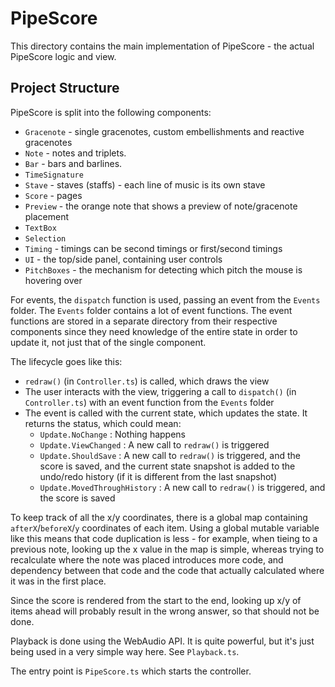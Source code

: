 # PipeScore

This directory contains the main implementation of PipeScore - the actual PipeScore logic and view.

## Project Structure

PipeScore is split into the following components:

- `Gracenote` - single gracenotes, custom embellishments and reactive gracenotes
- `Note` - notes and triplets.
- `Bar` - bars and barlines.
- `TimeSignature`
- `Stave` - staves (staffs) - each line of music is its own stave
- `Score` - pages
- `Preview` - the orange note that shows a preview of note/gracenote placement
- `TextBox`
- `Selection`
- `Timing` - timings can be second timings or first/second timings
- `UI` - the top/side panel, containing user controls
- `PitchBoxes` - the mechanism for detecting which pitch the mouse is hovering over

For events, the `dispatch` function is used, passing an event from the `Events` folder. The `Events` folder contains a lot of event functions. The event functions are stored in a separate directory from their respective components since they need knowledge of the entire state in order to update it, not just that of the single component.

The lifecycle goes like this:

- `redraw()` (in `Controller.ts`) is called, which draws the view
- The user interacts with the view, triggering a call to `dispatch()` (in `Controller.ts`) with an event function from the `Events` folder
- The event is called with the current state, which updates the state. It returns the status, which could mean:
  - `Update.NoChange` : Nothing happens
  - `Update.ViewChanged` : A new call to `redraw()` is triggered
  - `Update.ShouldSave` : A new call to `redraw()` is triggered, and the score is saved, and the current state snapshot is added to the undo/redo history (if it is different from the last snapshot)
  - `Update.MovedThroughHistory` : A new call to `redraw()` is triggered, and the score is saved

To keep track of all the x/y coordinates, there is a global map containing `afterX`/`beforeX`/`y` coordinates of each item. Using a global mutable variable like this means that code duplication is less - for example, when tieing to a previous note, looking up the x value in the map is simple, whereas trying to recalculate where the note was placed introduces more code, and dependency between that code and the code that actually calculated where it was in the first place.

Since the score is rendered from the start to the end, looking up x/y of items ahead will probably result in the wrong answer, so that should not be done.

Playback is done using the WebAudio API. It is quite powerful, but it's just being used in a very simple way here. See `Playback.ts`.

The entry point is `PipeScore.ts` which starts the controller.
